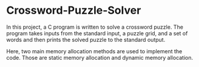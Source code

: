 # Crossword-Puzzle-Solver
In this project, a C program is written to solve a crossword puzzle. The program takes inputs from the standard input, a puzzle grid, and a set of words and then prints the solved puzzle to the standard output.

Here, two main memory allocation methods are used to implement the code. Those are static memory allocation and dynamic memory allocation.


